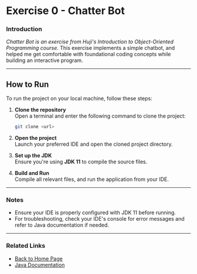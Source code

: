 # Exercise 0 - Chatter Bot

### Introduction

_Chatter Bot is an exercise from Huji's Introduction to Object-Oriented Programming course._
This exercise implements a simple chatbot, and helped me get comfortable with foundational coding concepts while building an interactive program.

---

## How to Run

To run the project on your local machine, follow these steps:

1. **Clone the repository**  
   Open a terminal and enter the following command to clone the project:
    ```bash
    git clone <url>
    ```

2. **Open the project**  
   Launch your preferred IDE and open the cloned project directory.

3. **Set up the JDK**  
   Ensure you're using **JDK 11** to compile the source files.

4. **Build and Run**  
   Compile all relevant files, and run the application from your IDE.

---

### Notes

- Ensure your IDE is properly configured with JDK 11 before running.
- For troubleshooting, check your IDE's console for error messages and refer to Java documentation if needed.

---

### Related Links

- [Back to Home Page](#)  
- [Java Documentation](https://docs.oracle.com/en/java/javase/11/)  
